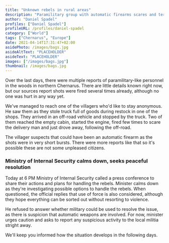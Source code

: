 ```yaml
---
title: "Unknown rebels in rural areas"
description: "Paramilitary group with automatic firearms scares and terrorizes the villagers in norhern Chernarus."
author: "Daniel Spadel"
profiles: ["Daniel Spadel"]
profileURL: /profiles/daniel-spadel
category: ["World"]
tags: ["Chernarus", "Europe"]
date: 2021-04-14T17:31:47+02:00
asidePhoto: /images/bags.jpg
asideAltText: "PLACEHOLDER"
asideText: "PLACEHOLDER"
images: ["/images/bags.jpg"]
thumbnail: /images/bags.jpg
---
```


Over the last days, there were multiple reports of paramilitary-like personnel in the woods in northern Chernarus. There are little details known right now, but our sources report shots were fired several times already, although no one was hurt in any way yet.

We've managed to reach one of the villagers who'd like to stay anonymous. He saw them as they stole truck full of goods during restock in one of the shops. They arrived in an off-road vehicle and stopped by the truck. Two of them reached the empty cabin, started the engine, fired few times to scare the delivery man and just drove away, following the off-road.

The villager suspects that could have been an automatic firearm as the shots were in very short bursts. There were more reports like that so it's possible these are not some unpleased citizens.

### Ministry of Internal Security calms down, seeks peaceful resolution

Today at 6 PM Ministry of Internal Security called a press conference to share their actions and plans for handling the rebels. Minister calms down as they're investigating possible options to handle the rebels. When questioned, the official replies that use of force is also considered, although they hope everything can be sorted out without resorting to violence.

He refused to answer whether military could be used to resolve the issue, as there is suspicion that automatic weapons are involved. For now, minister urges caution and asks to report any suspicious activity to the local militia stright away.

We'll keep you informed how the situation develops in the following days.
